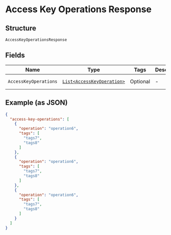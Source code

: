 
# Access Key Operations Response

## Structure

`AccessKeyOperationsResponse`

## Fields

| Name | Type | Tags | Description | Getter | Setter |
|  --- | --- | --- | --- | --- | --- |
| `AccessKeyOperations` | [`List<AccessKeyOperation>`](../../doc/models/access-key-operation.md) | Optional | - | List<AccessKeyOperation> getAccessKeyOperations() | setAccessKeyOperations(List<AccessKeyOperation> accessKeyOperations) |

## Example (as JSON)

```json
{
  "access-key-operations": [
    {
      "operation": "operation6",
      "tags": [
        "tags7",
        "tags8"
      ]
    },
    {
      "operation": "operation6",
      "tags": [
        "tags7",
        "tags8"
      ]
    },
    {
      "operation": "operation6",
      "tags": [
        "tags7",
        "tags8"
      ]
    }
  ]
}
```

